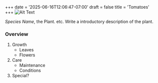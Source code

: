 +++
date = '2025-06-16T12:06:47-07:00'
draft = false
title = 'Tomatoes'
+++
![Alt Text](template.jpeg)

*Species Name*, the Plant. etc. Write a introductory description of the plant.

### Overview
1. Growth
    - Leaves
    - Flowers
2. Care
    - Maintenance 
    - Conditions 
3. Special?